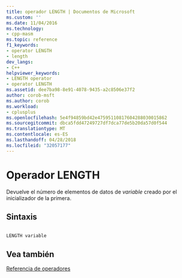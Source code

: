 ```yaml
---
title: operador LENGTH | Documentos de Microsoft
ms.custom: ''
ms.date: 11/04/2016
ms.technology:
- cpp-masm
ms.topic: reference
f1_keywords:
- operator LENGTH
- length
dev_langs:
- C++
helpviewer_keywords:
- LENGTH operator
- operator LENGTH
ms.assetid: dee7ba98-8e91-4078-9435-a2c8506e37f2
author: corob-msft
ms.author: corob
ms.workload:
- cplusplus
ms.openlocfilehash: 5e4f94859bd42e47595110817604288030015862
ms.sourcegitcommit: dbca5fdd47249727df7dca77de5b20da57d0f544
ms.translationtype: MT
ms.contentlocale: es-ES
ms.lasthandoff: 04/28/2018
ms.locfileid: "32057177"
---
```

# <a name="operator-length"></a>Operador LENGTH
Devuelve el número de elementos de datos de *variable* creado por el inicializador de la primera.  
  
## <a name="syntax"></a>Sintaxis  
  
```  
  
LENGTH variable  
```  
  
## <a name="see-also"></a>Vea también  
 [Referencia de operadores](../../assembler/masm/operators-reference.md)